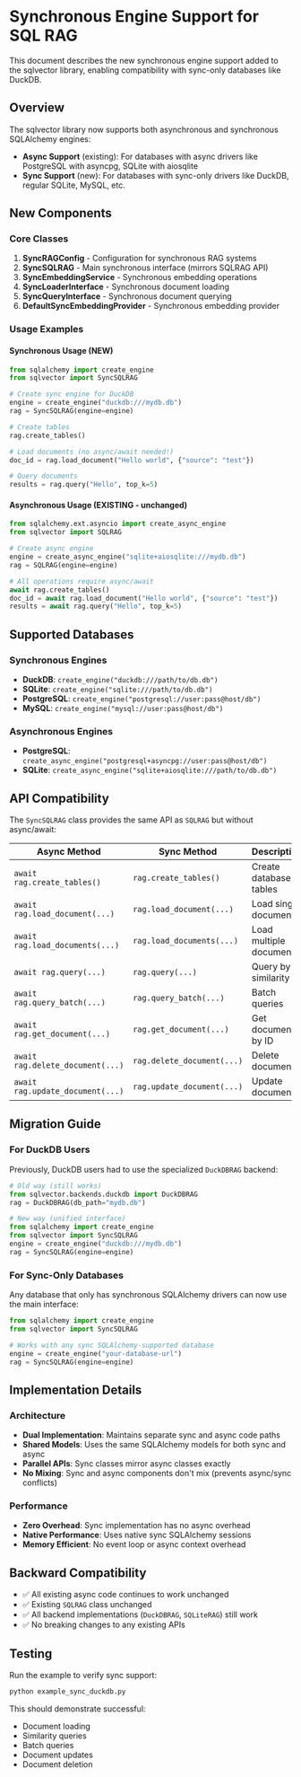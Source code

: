 # Synchronous Engine Support for SQL RAG

This document describes the new synchronous engine support added to the sqlvector library, enabling compatibility with sync-only databases like DuckDB.

## Overview

The sqlvector library now supports both asynchronous and synchronous SQLAlchemy engines:

- **Async Support** (existing): For databases with async drivers like PostgreSQL with asyncpg, SQLite with aiosqlite
- **Sync Support** (new): For databases with sync-only drivers like DuckDB, regular SQLite, MySQL, etc.

## New Components

### Core Classes

1. **SyncRAGConfig** - Configuration for synchronous RAG systems
2. **SyncSQLRAG** - Main synchronous interface (mirrors SQLRAG API)
3. **SyncEmbeddingService** - Synchronous embedding operations
4. **SyncLoaderInterface** - Synchronous document loading
5. **SyncQueryInterface** - Synchronous document querying
6. **DefaultSyncEmbeddingProvider** - Synchronous embedding provider

### Usage Examples

#### Synchronous Usage (NEW)
```python
from sqlalchemy import create_engine
from sqlvector import SyncSQLRAG

# Create sync engine for DuckDB
engine = create_engine("duckdb:///mydb.db")
rag = SyncSQLRAG(engine=engine)

# Create tables
rag.create_tables()

# Load documents (no async/await needed!)
doc_id = rag.load_document("Hello world", {"source": "test"})

# Query documents
results = rag.query("Hello", top_k=5)
```

#### Asynchronous Usage (EXISTING - unchanged)
```python
from sqlalchemy.ext.asyncio import create_async_engine
from sqlvector import SQLRAG

# Create async engine
engine = create_async_engine("sqlite+aiosqlite:///mydb.db")
rag = SQLRAG(engine=engine)

# All operations require async/await
await rag.create_tables()
doc_id = await rag.load_document("Hello world", {"source": "test"})
results = await rag.query("Hello", top_k=5)
```

## Supported Databases

### Synchronous Engines
- **DuckDB**: `create_engine("duckdb:///path/to/db.db")`
- **SQLite**: `create_engine("sqlite:///path/to/db.db")`
- **PostgreSQL**: `create_engine("postgresql://user:pass@host/db")`
- **MySQL**: `create_engine("mysql://user:pass@host/db")`

### Asynchronous Engines
- **PostgreSQL**: `create_async_engine("postgresql+asyncpg://user:pass@host/db")`
- **SQLite**: `create_async_engine("sqlite+aiosqlite:///path/to/db.db")`

## API Compatibility

The `SyncSQLRAG` class provides the same API as `SQLRAG` but without async/await:

| Async Method | Sync Method | Description |
|--------------|-------------|-------------|
| `await rag.create_tables()` | `rag.create_tables()` | Create database tables |
| `await rag.load_document(...)` | `rag.load_document(...)` | Load single document |
| `await rag.load_documents(...)` | `rag.load_documents(...)` | Load multiple documents |
| `await rag.query(...)` | `rag.query(...)` | Query by similarity |
| `await rag.query_batch(...)` | `rag.query_batch(...)` | Batch queries |
| `await rag.get_document(...)` | `rag.get_document(...)` | Get document by ID |
| `await rag.delete_document(...)` | `rag.delete_document(...)` | Delete document |
| `await rag.update_document(...)` | `rag.update_document(...)` | Update document |

## Migration Guide

### For DuckDB Users
Previously, DuckDB users had to use the specialized `DuckDBRAG` backend:

```python
# Old way (still works)
from sqlvector.backends.duckdb import DuckDBRAG
rag = DuckDBRAG(db_path="mydb.db")

# New way (unified interface)
from sqlalchemy import create_engine
from sqlvector import SyncSQLRAG
engine = create_engine("duckdb:///mydb.db")
rag = SyncSQLRAG(engine=engine)
```

### For Sync-Only Databases
Any database that only has synchronous SQLAlchemy drivers can now use the main interface:

```python
from sqlalchemy import create_engine
from sqlvector import SyncSQLRAG

# Works with any sync SQLAlchemy-supported database
engine = create_engine("your-database-url")
rag = SyncSQLRAG(engine=engine)
```

## Implementation Details

### Architecture
- **Dual Implementation**: Maintains separate sync and async code paths
- **Shared Models**: Uses the same SQLAlchemy models for both sync and async
- **Parallel APIs**: Sync classes mirror async classes exactly
- **No Mixing**: Sync and async components don't mix (prevents async/sync conflicts)

### Performance
- **Zero Overhead**: Sync implementation has no async overhead
- **Native Performance**: Uses native sync SQLAlchemy sessions
- **Memory Efficient**: No event loop or async context overhead

## Backward Compatibility

- ✅ All existing async code continues to work unchanged
- ✅ Existing `SQLRAG` class unchanged
- ✅ All backend implementations (`DuckDBRAG`, `SQLiteRAG`) still work
- ✅ No breaking changes to any existing APIs

## Testing

Run the example to verify sync support:

```bash
python example_sync_duckdb.py
```

This should demonstrate successful:
- Document loading
- Similarity queries  
- Batch queries
- Document updates
- Document deletion
